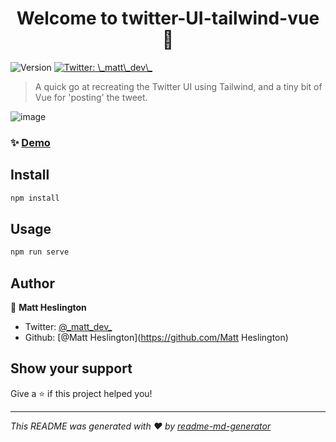 <h1 align="center">Welcome to twitter-UI-tailwind-vue 👋</h1>
<p>
  <img alt="Version" src="https://img.shields.io/badge/version-0.1.0-blue.svg?cacheSeconds=2592000" />
  <a href="https://twitter.com/\_matt\_dev\_" target="_blank">
    <img alt="Twitter: \_matt\_dev\_" src="https://img.shields.io/twitter/follow/\_matt\_dev\_.svg?style=social" />
  </a>
</p>

> A quick go at recreating the Twitter UI using Tailwind, and a tiny bit of Vue for 'posting' the tweet.

![image](https://user-images.githubusercontent.com/8208896/89635093-07e25e00-d8d9-11ea-9a0e-e86f6a55653f.png)

### ✨ [Demo](https://twitter-ui-with-tailwind-vue.vercel.app/)

## Install

```sh
npm install
```

## Usage

```sh
npm run serve
```

## Author

👤 **Matt Heslington**

* Twitter: [@\_matt\_dev\_](https://twitter.com/\_matt\_dev\_)
* Github: [@Matt Heslington](https://github.com/Matt Heslington)

## Show your support

Give a ⭐️ if this project helped you!

***
_This README was generated with ❤️ by [readme-md-generator](https://github.com/kefranabg/readme-md-generator)_
